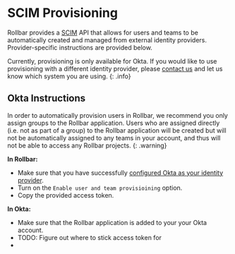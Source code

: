 # SCIM Provisioning

Rollbar provides a [SCIM](https://en.wikipedia.org/wiki/System_for_Cross-domain_Identity_Management) API that allows for users and teams to be automatically created and managed from external identity providers.  Provider-specific instructions are provided below.

Currently, provisioning is only available for Okta.  If you would like to use provisioning with a different identity provider, please [contact us](mailto:support@rollbar.com) and let us know which system you are using.
{: .info}

## Okta Instructions

In order to automatically provision users in Rollbar, we recommend you only assign groups to the Rollbar application.  Users who are assigned directly (i.e. not as part of a group) to the Rollbar application will be created but will not be automatically assigned to any teams in your account, and thus will not be able to access any Rollbar projects.
{: .warning}

**In Rollbar:**

* Make sure that you have successfully [configured Okta as your identity provider](../saml/#okta).
* Turn on the `Enable user and team provisioining` option.
* Copy the provided access token.

**In Okta:**

* Make sure that the Rollbar application is added to your your Okta account.
* TODO:  Figure out where to stick access token for 
* 
